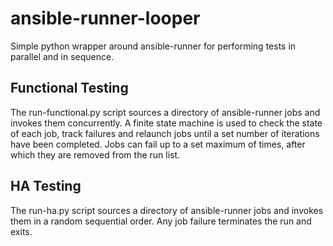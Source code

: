 # ansible-runner-looper

Simple python wrapper around ansible-runner for performing tests in parallel and in sequence.

## Functional Testing

The run-functional.py script sources a directory of ansible-runner jobs and invokes them concurrently.  A finite state machine is used to check the state of each job, track failures and relaunch jobs until a set number of iterations have been completed.   Jobs can fail up to a set maximum of times, after which they are removed from the run list.

## HA Testing

The run-ha.py script sources a directory of ansible-runner jobs and invokes them in a random sequential order.  Any job failure terminates the run and exits.   
